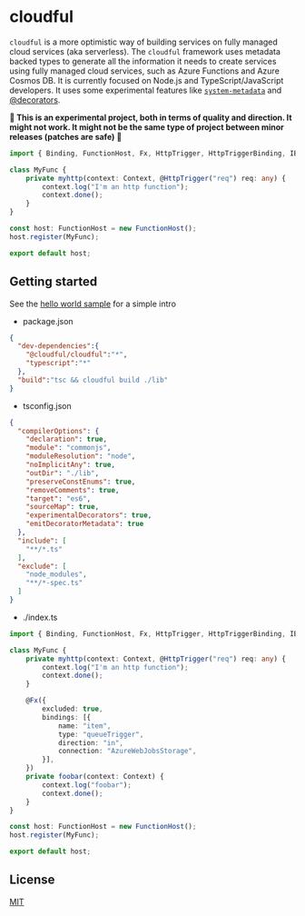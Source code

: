 # cloudful

`cloudful` is a more optimistic way of building services on fully managed cloud services (aka serverless). The `cloudful` framework uses metadata backed types to generate all the information it needs to create services using fully managed cloud services, such as Azure Functions and Azure Cosmos DB. It is currently focused on Node.js and TypeScript/JavaScript developers. It uses some experimental features like [`system-metadata`](https://github.com/rbuckton/reflect-metadata) and [@decorators](http://www.typescriptlang.org/docs/handbook/decorators.html).

**🐉 This is an experimental project, both in terms of quality and direction. It might not work. It might not be the same type of project between minor releases (patches are safe) 🐉**

```typescript
import { Binding, FunctionHost, Fx, HttpTrigger, HttpTriggerBinding, IBinding, IFunctionConfig, } from "@cloudful/cloudful";

class MyFunc {
    private myhttp(context: Context, @HttpTrigger("req") req: any) {
        context.log("I'm an http function");
        context.done();
    }
}

const host: FunctionHost = new FunctionHost();
host.register(MyFunc);

export default host;
```

## Getting started

See the [hello world sample](./sample/hello) for a simple intro

* package.json

```json
{
  "dev-dependencies":{
    "@cloudful/cloudful":"*",
    "typescript":"*"
  },
  "build":"tsc && cloudful build ./lib"
}
```

* tsconfig.json

```json
{
  "compilerOptions": {
    "declaration": true,
    "module": "commonjs",
    "moduleResolution": "node",
    "noImplicitAny": true,
    "outDir": "./lib",
    "preserveConstEnums": true,
    "removeComments": true,
    "target": "es6",
    "sourceMap": true,
    "experimentalDecorators": true,
    "emitDecoratorMetadata": true
  },
  "include": [
    "**/*.ts"
  ],
  "exclude": [
    "node_modules",
    "**/*-spec.ts"
  ]
}
```

* ./index.ts

```typescript
import { Binding, FunctionHost, Fx, HttpTrigger, HttpTriggerBinding, IBinding, IFunctionConfig, } from "@cloudful/cloudful";

class MyFunc {
    private myhttp(context: Context, @HttpTrigger("req") req: any) {
        context.log("I'm an http function");
        context.done();
    }

    @Fx({
        excluded: true,
        bindings: [{
            name: "item",
            type: "queueTrigger",
            direction: "in",
            connection: "AzureWebJobsStorage",
        }],
    })
    private foobar(context: Context) {
        context.log("foobar");
        context.done();
    }
}

const host: FunctionHost = new FunctionHost();
host.register(MyFunc);

export default host;
```

## License

[MIT](LICENSE)

